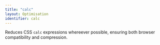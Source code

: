 ```yaml
---
title: "calc"
layout: Optimisation
identifier: calc
---
```


<!-- This file was automatically generated. -->


Reduces CSS `calc` expressions whereever possible, ensuring both browser compatibility and compression.